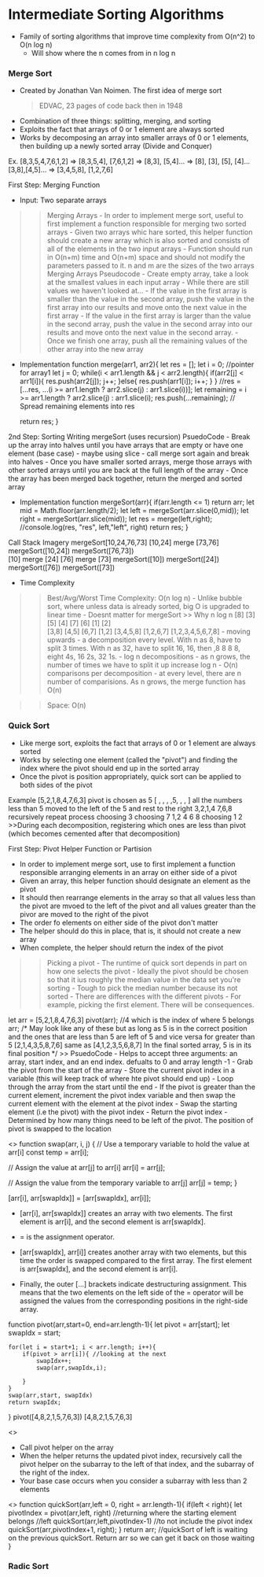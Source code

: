 # Intermediate Sorting Algorithms
- Family of sorting algorithms that improve time complexity from O(n^2) to O(n log n)
    - Will show where the n comes from in n log n
### Merge Sort
- Created by Jonathan Van Noimen. The first idea of merge sort
    > EDVAC, 23 pages of code back then in 1948
- Combination of three things: splitting, merging, and sorting
- Exploits the fact that arrays of 0 or 1 element are always sorted
- Works by decomposing an array into smaller arrays of 0 or 1 elements, then building up a newly sorted array (Divide and Conquer)

Ex.
[8,3,5,4,7,6,1,2] => [8,3,5,4], [7,6,1,2] => [8,3], [5,4]... => [8], [3], [5], [4]...
[3,8],[4,5]... => [3,4,5,8], [1,2,7,6]

First Step: Merging Function
- Input: Two separate arrays
>> Merging Arrays
    - In order to implement merge sort, useful to first implement a function responsible for merging two sorted arrays
    - Given two arrays whic hare sorted, this helper function should create a new array which is also sorted and consists of all of the elements in the two input arrays
    - Function should run in O(n+m) time and O(n+m) space and should not modify the parameters passed to it. n and m are the sizes of the two arrays
>> Merging Arrays Pseudocode
    - Create empty array, take a look at the smallest values in each input array
    - While there are still values we haven't looked at...
        - If the value in the first array is smaller than the value in the second array, push the value in the first array into our results and move onto the next value in the first array
        - If the value in the first array is larger than the value in the second array, push the value in the second array into our results and move onto the next value in the second array.
        - Once we finish one array, push all the remaining values of the other array into the new array
- Implementation
function merge(arr1, arr2){
    let res = [];
    let i = 0; //pointer for array1
    let j = 0;
    while(i < arr1.length && j < arr2.length){
        if(arr2[j] < arr1[i]){
            res.push(arr2[j]);
            j++;
        }else{
            res.push(arr1[i]);
            i++;
        }
    }
    //res = [...res, ...(i >= arr1.length ? arr2.slice(j) : arr1.slice(i))];
    let remaining = i >= arr1.length ? arr2.slice(j) : arr1.slice(i);
    res.push(...remaining); // Spread remaining elements into res

    return res;
}

2nd Step: Sorting
Writing mergeSort (uses recursion)
PsuedoCode
    - Break up the array into halves until you have arrays that are empty or have one element (base case)
        - maybe using slice
        - call merge sort again and break into halves 
    - Once you have smaller sorted arrays, merge those arrays with other sorted arrays until you are back at the full length of the array
    - Once the array has been merged back together, return the merged and sorted array

- Implementation
function mergeSort(arr){
    if(arr.length <= 1) return arr;
    let mid = Math.floor(arr.length/2);
    let left = mergeSort(arr.slice(0,mid));
    let right = mergeSort(arr.slice(mid));
    let res = merge(left,right);
    //console.log(res, "res", left,"left", right)
    return res;
}

Call Stack Imagery
                                mergeSort[10,24,76,73]
                    [10,24]                    merge                [73,76]
                mergeSort([10,24])                              mergeSort([76,73])  
        [10]        merge       [24]                    [76]        merge       [73]
    mergeSort([10])         mergeSort([24])         mergeSort([76])         mergeSort([73])   

- Time Complexity
>> Best/Avg/Worst Time Complexity: O(n log n)
    - Unlike bubble sort, where unless data is already sorted, big O is upgraded to linear time
    - Doesnt matter for mergeSort
    >> Why n log n
    [8]     [3]     [5]     [4]     [7]     [6]     [1]     [2]                              
        [3,8]           [4,5]           [6,7]           [1,2]
                [3,4,5,8]                       [1,2,6,7]
                            [1,2,3,4,5,6,7,8]
        - moving upwards
            - a decomposition every level. With n as 8, have to split 3 times. With n as 32, have to split 16, 16, then ,8 8 8 8, eight 4s, 16 2s, 32 1s.
            - log n decompositions
            - as n grows, the number of times we have to split it up increase log n
        - O(n) comparisons per decomposition
            - at every level, there are n number of comparisions. As n grows, the merge function has O(n)

>> Space: O(n)

### Quick Sort
- Like merge sort, exploits the fact that arrays of 0 or 1 element are always sorted 
- Works by selecting one element (called the "pivot") and finding the index where the pivot should end up in the sorted array
- Once the pivot is position appropriately, quick sort can be applied to both sides of the pivot

Example
                        [5,2,1,8,4,7,6,3]
                        pivot is chosen as 5
                        [ , , , ,5, , , ]
                        all the numbers less than 5 moved to the left of the 5 and rest to the right
                        3,2,1,4     7,6,8
                        recursively repeat process
                    choosing 3        choosing 7
                        1,2     4       6           8
            choosing 1
                        2
    >>During each decomposition, registering which ones are less than pivot (which becomes cemented after that decomposition)

First Step: Pivot Helper Function or Partision 
- In order to implement merge sort, use to first implement a function responsible arranging elements in an array on either side of a pivot
- Given an array, this helper function should designate an element as the pivot
- It should then rearrange elements in the array so that all values less than the pivot are mvoed to the left of the pivot and all values greater than the pivor are moved to the right of the pivot
- The order fo elements on either side of the pivot don't matter
- The helper should do this in place, that is, it should not create a new array
- When complete, the helper should return the index of the pivot
>> Picking a pivot
    - The runtime of quick sort depends in part on how one selects the pivot
    - Ideally the pivot should be chosen so that it ius roughly the median value in the data set you're sorting
        - Tough to pick the median number because its not sorted
    - There are differences with the different pivots
        - For example, picking the first element. There will be consequences.

let arr = [5,2,1,8,4,7,6,3]
pivot(arr); //4 which is the index of where 5 belongs
arr;
/* May look like any of these but as long as 5 is in the correct position and the ones that are less than 5 are left of 5 and vice versa for greater than 5
[2,1,4,3,5,8,7,6] same as [4,1,2,3,5,6,8,7]
In the final sorted array, 5 is in its final position
*/
    >> PsuedoCode
        - Helps to accept three arguments: an array, start index, and an end index. defualts to 0 and array length -1 
        - Grab the pivot from the start of the array
        - Store the current pivot index in a variable (this will keep track of where hte pivot should end up)
        - Loop through the array from the start until the end
            - If the pivot is greater than the current element, increment the pivot index variable and then swap the current element with the element at the pivot index
        - Swap the starting element (i.e the pivot) with the pivot index
        - Return the pivot index
            - Determined by how many things need to be left of the pivot. The position of pivot is swapped to the location

<<IMPLEMENTATION>>
function swap(arr, i, j) {
  // Use a temporary variable to hold the value at arr[i]
  const temp = arr[i];
  
  // Assign the value at arr[j] to arr[i]
  arr[i] = arr[j];
  
  // Assign the value from the temporary variable to arr[j]
  arr[j] = temp;
}

[arr[i], arr[swapIdx]] = [arr[swapIdx], arr[i]];
- [arr[i], arr[swapIdx]] creates an array with two elements. The first element is arr[i], and the second element is arr[swapIdx].

- = is the assignment operator.
- [arr[swapIdx], arr[i]] creates another array with two elements, but this time the order is swapped compared to the first array. The first element is arr[swapIdx], and the second element is arr[i].
- Finally, the outer [...] brackets indicate destructuring assignment. This means that the two elements on the left side of the = operator will be assigned the values from the corresponding positions in the right-side array.

function pivot(arr,start=0, end=arr.length-1){
    let pivot = arr[start];
    let swapIdx = start;

    for(let i = start+1; i < arr.length; i++){
        if(pivot > arr[i]){ //looking at the next
            swapIdx++;
            swap(arr,swapIdx,i);

        }
    }
    swap(arr,start, swapIdx)
    return swapIdx;
}
pivot([4,8,2,1,5,7,6,3])
[4,8,2,1,5,7,6,3]

<<PsuedoCode>>
- Call pivot helper on the array
- When the helper returns the updated pivot index, recursively call the pivot helper on the subarray to the left of that index, and the subarray of the right of the index.
- Your base case occurs when you consider a subarray with less than 2 elements

<<Implementation>>
function quickSort(arr,left = 0, right = arr.length-1){
    <!-- if(arr.slice(left, right+1).length < 2){
        return;
    } -->
    if(left < right){
        let pivotIndex = pivot(arr,left, right) //returning where the starting element belongs
        //left
        quickSort(arr,left,pivotIndex-1) //to not include the pivot index
        quickSort(arr,pivotIndex+1, right);
    }
    return arr; //quickSort of left is waiting on the previous quickSort. Return arr so we can get it back on those waiting
}

### Radic Sort
